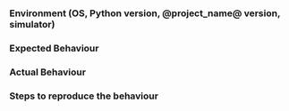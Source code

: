 ### Environment (OS, Python version, @project_name@ version, simulator)

### Expected Behaviour

### Actual Behaviour

### Steps to reproduce the behaviour
